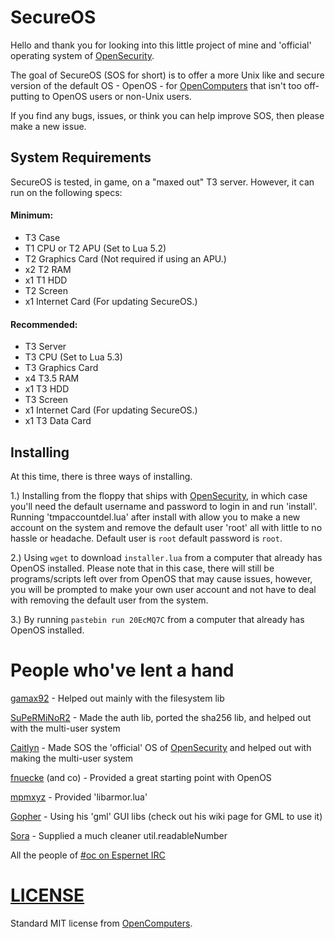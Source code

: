 # SecureOS
Hello and thank you for looking into this little project of mine and 'official' operating system of [OpenSecurity](https://github.com/PC-Logix/OpenSecurity).

The goal of SecureOS (SOS for short) is to offer a more Unix like and secure version of the default OS - OpenOS - for [OpenComputers](http://oc.cil.li/index.php?/page/index.html) that isn't too off-putting to OpenOS users or non-Unix users.

If you find any bugs, issues, or think you can help improve SOS, then please make a new issue.

## System Requirements
SecureOS is tested, in game, on a "maxed out" T3 server. However, it can run on the following specs:

#### Minimum:
* T3 Case
* T1 CPU or T2 APU (Set to Lua 5.2)
* T2 Graphics Card (Not required if using an APU.)
* x2 T2 RAM
* x1 T1 HDD
* T2 Screen
* x1 Internet Card (For updating SecureOS.)

#### Recommended:
* T3 Server
* T3 CPU (Set to Lua 5.3)
* T3 Graphics Card
* x4 T3.5 RAM
* x1 T3 HDD
* T3 Screen
* x1 Internet Card (For updating SecureOS.)
* x1 T3 Data Card

## Installing
At this time, there is three ways of installing.

1.) Installing from the floppy that ships with [OpenSecurity](https://github.com/PC-Logix/OpenSecurity), in which case you'll need the default username and password to login in and run 'install'. Running 'tmpaccountdel.lua' after install with allow you to make a new account on the system and remove the default user 'root' all with little to no hassle or headache. Default user is `root` default password is `root`.

2.) Using `wget` to download `installer.lua` from a computer that already has OpenOS installed. Please note that in this case, there will still be programs/scripts left over from OpenOS that may cause issues, however, you will be prompted to make your own user account and not have to deal with removing the default user from the system.

3.) By running `pastebin run 20EcMQ7C` from a computer that already has OpenOS installed.

# People who've lent a hand
[gamax92](https://github.com/gamax92) - Helped out mainly with the filesystem lib

[SuPeRMiNoR2](https://github.com/SuPeRMiNoR2) - Made the auth lib, ported the sha256 lib, and helped out with the multi-user system

[Caitlyn](https://github.com/CaitlynMainer) - Made SOS the 'official' OS of [OpenSecurity](https://github.com/PC-Logix/OpenSecurity) and helped out with making the multi-user system

[fnuecke](https://github.com/fnuecke) (and co) - Provided a great starting point with OpenOS

[mpmxyz](https://github.com/mpmxyz) - Provided 'libarmor.lua'

[Gopher](https://github.com/OpenPrograms/Gopher-Programs/tree/master/gml) - Using his 'gml' GUI libs (check out his wiki page for GML to use it)

[Sora](https://github.com/RobertCochran) - Supplied a much cleaner util.readableNumber

All the people of [#oc on Espernet IRC](http://webchat.esper.net/?channels=#oc)

# [LICENSE](https://github.com/MightyPirates/OpenComputers/blob/master-MC1.7.10/LICENSE)
Standard MIT license from [OpenComputers](http://oc.cil.li/index.php?/page/index.html).
